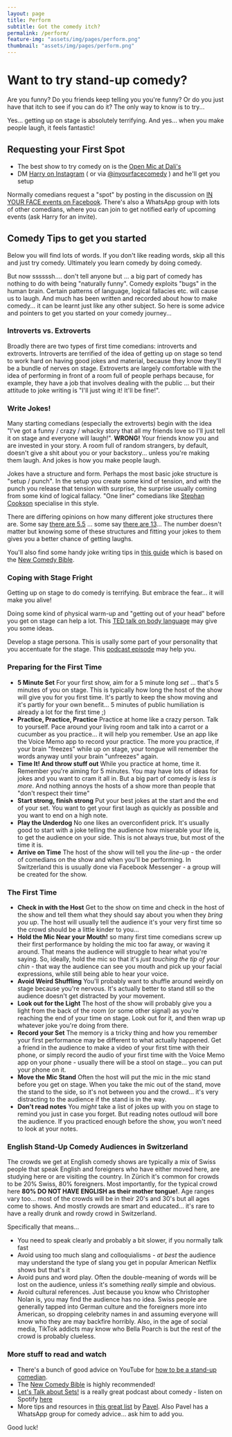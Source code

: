 ```yaml
---
layout: page
title: Perform
subtitle: Got the comedy itch?
permalink: /perform/
feature-img: "assets/img/pages/perform.png"
thumbnail: "assets/img/pages/perform.png"
---
```


# Want to try stand-up comedy?

Are you funny? Do you friends keep telling you you're funny? Or do you just have that itch to see if you can do it? The only way to know is to try...

Yes... getting up on stage is absolutely terrifying. And yes... when you make people laugh, it feels fantastic!

## Requesting your First Spot

- The best show to try comedy on is the [Open Mic at Dali's](/shows/open-mic)
- DM [Harry on Instagram](https://www.instagram.com/harryf.cks/) ( or via [@inyourfacecomedy](https://www.instagram.com/inyourfacecomedy/) ) and he'll get you setup

Normally comedians request a "spot" by posting in the discussion on [IN YOUR FACE events on Facebook](https://www.facebook.com/inyourfacecomedy/events/). There's also a WhatsApp group with lots of other comedians, where you can join to get notified early of upcoming events (ask Harry for an invite).

## Comedy Tips to get you started

Below you will find lots of words. If you don't like reading words, skip all this and just try comedy. Ultimately you learn comedy by doing comedy.

But now ssssssh.... don't tell anyone but ... a big part of comedy has nothing to do with being "naturally funny". Comedy exploits "bugs" in the human brain. Certain patterns of language, logical fallacies etc. will cause us to laugh. And much has been written and recorded about how to make comedy... it can be learnt just like any other subject. So here is some advice and pointers to get you started on your comedy journey...

### Introverts vs. Extroverts

Broadly there are two types of first time comedians: introverts and extroverts. Introverts are terrified of the idea of getting up on stage so tend to work hard on having good jokes and material, because they know they'll be a bundle of nerves on stage. Extroverts are largely comfortable with the idea of performing in front of a room full of people perhaps because, for example, they have a job that involves dealing with the public ... but their attitude to joke writing is "I'll just wing it! It'll be fine!".

### Write Jokes!

Many starting comedians (especially the extroverts) begin with the idea "I've got a funny / crazy / whacky story that all my friends love so I'll just tell it on stage and everyone will laugh!". **WRONG!** Your friends know you and are invested in your story. A room full of random strangers, by default, doesn't give a shit about you or your backstory... unless you're making them laugh. And jokes is how you make people laugh.

Jokes have a structure and form. Perhaps the most basic joke structure is "setup / punch". In the setup you create some kind of tension, and with the punch you release that tension with surprise, the surprise usually coming from some kind of logical fallacy. "One liner" comedians like [Stephan Cookson](https://www.youtube.com/watch?v=Y0rAEjU3qwg) specialise in this style.

There are differing opinions on how many different joke structures there are. Some say [there are 5.5](https://goldcomedy.com/resources/essential-types-of-jokes-rise/) ... some say [there are 13](https://www.thegag.club/comedianknowledgebase/13-Comedy-Structures)... The number doesn't matter but knowing some of these structures and fitting your jokes to them gives you a better chance of getting laughs.

You'll also find some handy joke writing tips in [this guide](https://docs.google.com/presentation/d/1Cyt-pNP6PPuyOq0eqMKAn5PU9QQVkkR7h5wgsFpty7c/edit?usp=sharing) which is based on the [New Comedy Bible](https://www.amazon.com/NEW-Comedy-Bible-Ultimate-Performing/dp/1947480847).

### Coping with Stage Fright

Getting up on stage to do comedy is terrifying. But embrace the fear... it will make you alive!

Doing some kind of physical warm-up and "getting out of your head" before you get on stage can help a lot. This [TED talk on body language](https://www.youtube.com/watch?v=Ks-_Mh1QhMc) may give you some ideas.

Develop a stage persona. This is usally some part of your personality that you accentuate for the stage. This [podcast episode](https://open.spotify.com/episode/4u8ASlgY0nTfcn6Kagm63J?si=5db3478cea074aea) may help you.

### Preparing for the First Time

- **5 Minute Set** For your first show, aim for a 5 minute long _set_ ... that's 5 minutes of you on stage. This is typically how long the host of the show will give you for you first time. It's partly to keep the show moving and it's partly for your own benefit... 5 minutes of public humiliation is already a lot for the first time ;)
- **Practice, Practice, Practice** Practice at home like a crazy person. Talk to yourself. Pace around your living room and talk into a carrot or a cucumber as you practice... it will help you remember. Use an app like the Voice Memo app to record your practice. The more you practice, if your brain "freezes" while up on stage, your tongue will remember the words anyway until your brain "unfreezes" again.
- **Time It! And throw stuff out** While you practice at home, time it. Remember you're aiming for 5 minutes. You may have lots of ideas for jokes and you want to cram it all in. But a big part of comedy is *less is more*. And nothing annoys the hosts of a show more than people that "don't respect their time"
- **Start strong, finish strong** Put your best jokes at the start and the end of your set. You want to get your first laugh as quickly as possible and you want to end on a high note.
- **Play the Underdog** No one likes an overconfident prick. It's usually good to start with a joke telling the audience how miserable your life is, to get the audience on your side. This is not always true, but most of the time it is.
- **Arrive on Time** The host of the show will tell you the *line-up* - the order of comedians on the show and when you'll be performing. In Switzerland this is usually done via Facebook Messenger - a group will be created for the show.

### The First Time

- **Check in with the Host** Get to the show on time and check in the host of the show and tell them what they should say about you when they _bring you up_. The host will usually tell the audience it's your very first time so the crowd should be a little kinder to you...
- **Hold the Mic Near your Mouth!** so many first time comedians screw up their first performance by holding the mic too far away, or waving it around. That means the audience will struggle to hear what you're saying. So, ideally, hold the mic so that it's _just touching the tip of your chin_ - that way the audience can see you mouth and pick up your facial expressions, while still being able to hear your voice.
- **Avoid Weird Shuffling** You'll probably want to shuffle around weirdly on stage because you're nervous. It's actually better to stand still so the audience doesn't get distracted by your movement.
- **Look out for the Light** The host of the show will probably give you a light from the back of the room (or some other signal) as you're reaching the end of your time on stage. Look out for it, and then wrap up whatever joke you're doing from there.
- **Record your Set** The memory is a tricky thing and how you remember your first performance may be different to what actually happened. Get a friend in the audience to make a video of your first time with their phone, or simply record the audio of your first time with the Voice Memo app on your phone - usually there will be a stool on stage... you can put your phone on it.
- **Move the Mic Stand** Often the host will put the mic in the mic stand before you get on stage. When you take the mic out of the stand, move the stand to the side, so it's not between you and the crowd... it's very distracting to the audience if the stand is in the way.
- **Don't read notes** You *might* take a list of jokes up with you on stage to remind you just in case you forget. But reading notes outloud will bore the audience. If you practiced enough before the show, you won't need to look at your notes.

### English Stand-Up Comedy Audiences in Switzerland

The crowds we get at English comedy shows are typically a mix of Swiss people that speak English and foreigners who have either moved here, are studying here or are visiting the country. In Zürich it's common for crowds to be 20% Swiss, 80% foreigners. Most importantly, for the typical crowd here **80% DO NOT HAVE ENGLISH as their mother tongue!**. Age ranges vary too... most of the crowds will be in their 20's and 30's but all ages come to shows. And mostly crowds are smart and educated... it's rare to have a really drunk and rowdy crowd in Switzerland.

Specifically that means...

- You need to speak clearly and probably a bit slower, if you normally talk fast
- Avoid using too much slang and colloquialisms - *at best* the audience may understand the type of slang you get in popular American Netflix shows but that's it
- Avoid puns and word play. Often the double-meaning of words will be lost on the audience, unless it's something *really* simple and obvious.
- Avoid cultural references. Just because you know who Christopher Nolan is, you may find the audience has no idea. Swiss people are generally tapped into German culture and the foreigners more into American, so dropping celebrity names in and assuming everyone will know who they are may backfire horribly. Also, in the age of social media, TikTok addicts may know who Bella Poarch is but the rest of the crowd is probably clueless.

### More stuff to read and watch

- There's a bunch of good advice on YouTube for [how to be a stand-up comedian](https://www.youtube.com/results?search_query=how+to+stand+up+comedy).
- The [New Comedy Bible](https://www.amazon.com/NEW-Comedy-Bible-Ultimate-Performing/dp/1947480847) is highly recommended!
- [Let's Talk about Sets!](https://www.letstalkaboutsets.com) is a really great podcast about comedy - listen on Spotify [here](https://open.spotify.com/show/7C8pOy9YWcHOfUwROch7B3?si=c18572aaab0f43a1)
- More tips and resources in [this great list](https://docs.google.com/document/d/1DCs3QwuGIDuSO3w5U_wmsr-aV7qehqExj9kfGihQeVQ/edit) by [Pavel](https://www.instagram.com/pavelcomedy/). Also Pavel has a WhatsApp group for comedy advice... ask him to add you.

Good luck!



